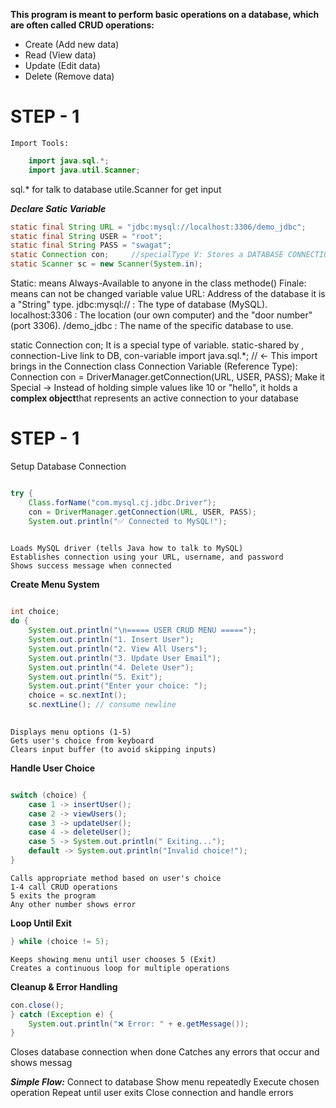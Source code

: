 **This program is meant to perform basic operations on a database, which are often called CRUD operations:**
- Create (Add new data)
- Read (View data)
- Update (Edit data)
- Delete (Remove data)

# STEP - 1

    Import Tools:
```java  
    import java.sql.*;
    import java.util.Scanner;
```
sql.* for talk to database 
utile.Scanner  for get input 

***Declare Satic Variable***
```java
static final String URL = "jdbc:mysql://localhost:3306/demo_jdbc";
static final String USER = "root";
static final String PASS = "swagat";
static Connection con;     //specialType V: Stores a DATABASE CONNECTION
static Scanner sc = new Scanner(System.in);
```
Static: means Always-Available to anyone in the class methode()
Finale: means can not be changed variable value
URL: Address of the database it is a "String" type.
        jdbc:mysql:// : The type of database (MySQL).
    localhost:3306 : The location (our own computer) and the "door number" (port 3306).
    /demo_jdbc : The name of the specific database to use.

static Connection con;
It is a special type of variable. static-shared by , connection-Live link to DB, con-variable
import java.sql.*;  // ← This import brings in the Connection class
Connection Variable (Reference Type):
Connection con = DriverManager.getConnection(URL, USER, PASS);
Make it Special -> Instead of holding simple values like 10 or "hello", it holds a **complex object**that represents an active connection to your database

# STEP - 1

Setup Database Connection
```java

try {
    Class.forName("com.mysql.cj.jdbc.Driver");
    con = DriverManager.getConnection(URL, USER, PASS);
    System.out.println("✅ Connected to MySQL!");
    
```
    Loads MySQL driver (tells Java how to talk to MySQL)
    Establishes connection using your URL, username, and password
    Shows success message when connected

**Create Menu System**
```java

int choice;
do {
    System.out.println("\n===== USER CRUD MENU =====");
    System.out.println("1. Insert User");
    System.out.println("2. View All Users");
    System.out.println("3. Update User Email");
    System.out.println("4. Delete User");
    System.out.println("5. Exit");
    System.out.print("Enter your choice: ");
    choice = sc.nextInt();
    sc.nextLine(); // consume newline
    
```
    Displays menu options (1-5)
    Gets user's choice from keyboard
    Clears input buffer (to avoid skipping inputs)

**Handle User Choice**
```java

switch (choice) {
    case 1 -> insertUser();
    case 2 -> viewUsers();
    case 3 -> updateUser();
    case 4 -> deleteUser();
    case 5 -> System.out.println(" Exiting...");
    default -> System.out.println("Invalid choice!");
}
```
    Calls appropriate method based on user's choice
    1-4 call CRUD operations
    5 exits the program
    Any other number shows error

   **Loop Until Exit**
```java
} while (choice != 5);
```
    Keeps showing menu until user chooses 5 (Exit)
    Creates a continuous loop for multiple operations

**Cleanup & Error Handling**
```java
con.close();
} catch (Exception e) {
    System.out.println("❌ Error: " + e.getMessage());
}
```
Closes database connection when done
Catches any errors that occur and shows messag

***Simple Flow:***
    Connect to database
    Show menu repeatedly
    Execute chosen operation
    Repeat until user exits
    Close connection and handle errors

    